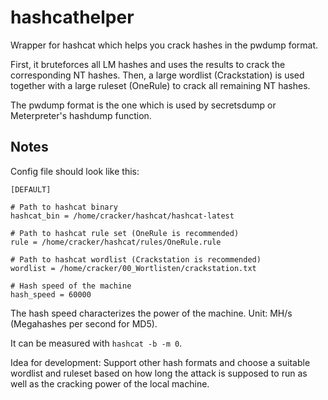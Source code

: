 hashcathelper
=============

Wrapper for hashcat which helps you crack hashes in the pwdump format.

First, it bruteforces all LM hashes and uses the results to crack the
corresponding NT hashes. Then, a large wordlist (Crackstation) is used
together with a large ruleset (OneRule) to crack all remaining NT hashes.

The pwdump format is the one which is used by secretsdump or Meterpreter's
hashdump function.

Notes
-----

Config file should look like this:

```
[DEFAULT]

# Path to hashcat binary
hashcat_bin = /home/cracker/hashcat/hashcat-latest

# Path to hashcat rule set (OneRule is recommended)
rule = /home/cracker/hashcat/rules/OneRule.rule

# Path to hashcat wordlist (Crackstation is recommended)
wordlist = /home/cracker/00_Wortlisten/crackstation.txt

# Hash speed of the machine
hash_speed = 60000
```

The hash speed characterizes the power of the machine.  Unit: MH/s
(Megahashes per second for MD5).

It can be measured with `hashcat -b -m 0`.


Idea for development: Support other hash formats and choose a suitable
wordlist and ruleset based on how long the attack is supposed to run as
well as the cracking power of the local machine.
